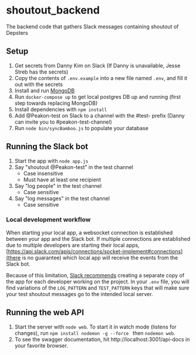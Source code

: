 # shoutout_backend

The backend code that gathers Slack messages containing shoutout of Depsters

## Setup

1. Get secrets from Danny Kim on Slack
   (If Danny is unavailable, Jesse Streb has the secrets)
1. Copy the contents of `.env.example` into a new file named `.env`, and fill it out with the secrets
1. Install and run [MongoDB](https://www.mongodb.com/docs/manual/tutorial/install-mongodb-on-os-x/)
1. Run `docker-compose up` to get local postgres DB up and running (first step towards replacing MongoDB)
1. Install dependencies with `npm install`
1. Add @Peakon-test on Slack to a channel with the #test- prefix (Danny can invite you to #peakon-test-channel)
1. Run `node bin/syncBamboo.js` to populate your database

## Running the Slack bot

1. Start the app with `node app.js`
1. Say "shoutout @Peakon-test" in the test channel
   - Case insensitive
   - Must have at least one recipient
1. Say "log people" in the test channel
   - Case sensitive
1. Say "log messages" in the test channel
   - Case sensitive

### Local development workflow

When starting your local app, a websocket connection is established between your app and the Slack bot. If multiple connections are established due to multiple developers are starting their local apps, [https://api.slack.com/apis/connections/socket-implement#connections](there is no guarantee) which local app will receive the events from the Slack bot.

Because of this limitation, [Slack recommends](https://github.com/slackapi/bolt-python/issues/548#issuecomment-994110673) creating a separate copy of the app for each developer working on the project. In your `.env` file, you will find variations of the `LOG_PATTERN` and `TEST_PATTERN` keys that will make sure your test shoutout messages go to the intended local server.

## Running the web API

1. Start the server with `node web`. To start it in watch mode (listens for changes), run `npm install nodemon -g --force ` then `nodemon web`.
2. To see the swagger documentation, hit http://localhost:3001/api-docs in your favorite browser.
